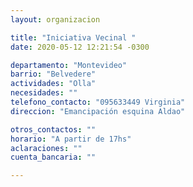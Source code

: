 ```yaml
---
layout: organizacion

title: "Iniciativa Vecinal "
date: 2020-05-12 12:21:54 -0300

departamento: "Montevideo"
barrio: "Belvedere"
actividades: "Olla"
necesidades: ""
telefono_contacto: "095633449 Virginia"
direccion: "Emancipación esquina Aldao"

otros_contactos: ""
horario: "A partir de 17hs"
aclaraciones: ""
cuenta_bancaria: ""

---
```

